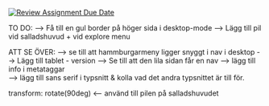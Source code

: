 [![Review Assignment Due Date](https://classroom.github.com/assets/deadline-readme-button-22041afd0340ce965d47ae6ef1cefeee28c7c493a6346c4f15d667ab976d596c.svg)](https://classroom.github.com/a/3GX3QKax)


TO DO:
--> Få till en gul border på höger sida i desktop-mode 
--> Lägg till pil vid salladshuvud + vid explore menu


ATT SE ÖVER:
--> se till att hammburgarmeny ligger snyggt i nav i desktop
--> Lägg till tablet - version
--> Se till att den lila sidan får en nav
--> lägg till info i metataggar  
--> lägg till sans serif i typsnitt & kolla vad det andra typsnittet är till för. 

transform: rotate(90deg) <-- använd till pilen på salladshuvudet